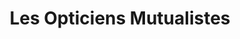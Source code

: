 ---
title: "Les Opticiens Mutualistes"
url: /digne-les-bains/les-opticiens-mutualistes/
shop: opticien
---